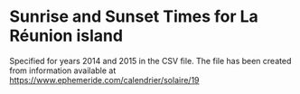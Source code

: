 # Sunrise and Sunset Times for La Réunion island
Specified for years 2014 and 2015 in the CSV file.
The file has been created from information available at https://www.ephemeride.com/calendrier/solaire/19
